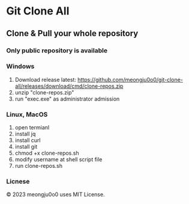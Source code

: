 # Git Clone All

## Clone & Pull your whole repository
### Only public repository is available

### Windows
1. Download release
latest: https://github.com/meongju0o0/git-clone-all/releases/download/cmd/clone-repos.zip
2. unzip "clone-repos.zip"
3. run "exec.exe" as administrator admission

### Linux, MacOS
1. open termianl
2. install jq
3. install curl
4. install git
5. chmod +x clone-repos.sh
6. modify username at shell script file
7. run clone-repos.sh

### Licnese
© 2023 meongju0o0 uses MIT License.
